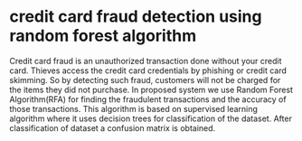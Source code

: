 # credit card fraud detection using random forest algorithm
 Credit card fraud is an unauthorized transaction done without your credit card. Thieves access the credit card credentials by phishing or credit card skimming. So by detecting such fraud, customers will not be charged for the items they did not purchase.
In proposed system we use Random Forest Algorithm(RFA) for finding the fraudulent transactions and the accuracy of those transactions. This algorithm is based on supervised learning algorithm where it uses decision trees for classification of the dataset. After classification of dataset a confusion matrix is obtained.
